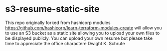 # s3-resume-static-site
This repo originally forked from hashicorp modules 
https://github.com/hashicorp/learn-terraform-modules-create
will allow you to use an S3 bucket as a static site allowing you to upload your own files
to be displayed publicly. You can upload your own resume but please take time to appreciate 
the office charactere Dwight K. Schrute
